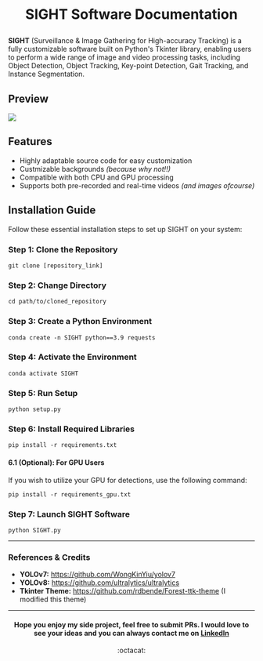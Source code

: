 # <p align='center'>SIGHT Software Documentation<p>

**SIGHT** (Surveillance & Image Gathering for High-accuracy Tracking) is a fully customizable software built on Python's Tkinter library, enabling users to perform a wide range of image and video processing tasks, including Object Detection, Object Tracking, Key-point Detection, Gait Tracking, and Instance Segmentation.

## Preview
![](assets/sight.gif)


## Features 
- Highly adaptable source code for easy customization
- Custmizable backgrounds *(because why not!!)*
- Compatible with both CPU and GPU processing
- Supports both pre-recorded and real-time videos *(and images ofcourse)*


## Installation Guide

Follow these essential installation steps to set up SIGHT on your system:

### Step 1: Clone the Repository

```shell
git clone [repository_link]
```

### Step 2: Change Directory

```shell
cd path/to/cloned_repository
```

### Step 3: Create a Python Environment

```shell
conda create -n SIGHT python==3.9 requests
```

### Step 4: Activate the Environment

```shell
conda activate SIGHT
```

### Step 5: Run Setup

```shell
python setup.py
```

### Step 6: Install Required Libraries

```shell
pip install -r requirements.txt
```

#### 6.1 (Optional): For GPU Users

If you wish to utilize your GPU for detections, use the following command:

```shell
pip install -r requirements_gpu.txt
```

### Step 7: Launch SIGHT Software

```shell
python SIGHT.py
```

---

### References & Credits
- **YOLOv7:** https://github.com/WongKinYiu/yolov7
- **YOLOv8:** https://github.com/ultralytics/ultralytics
- **Tkinter Theme:** https://github.com/rdbende/Forest-ttk-theme (I modified this theme)

---
#### <p align='center'>Hope you enjoy my side project, feel free to submit PRs. I would love to see your ideas and you can always contact me on <a href='https://www.linkedin.com/in/ibvhim/'>LinkedIn</a></p> 



<p align='center'>:octacat:</p>